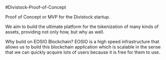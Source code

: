 #Divistock-Proof-of-Concept

Proof of Concept or MVP for the Divistock startup.

We aim to build the ultimate platform for the tokenization of many kinds of assets, providing not only how, but why as well.

Why build on EOSIO Blockchain? EOSIO is a high speed infrastructure that allows us to build this blockchain application which is scalable in the sense that we can quickly acquire lots of users because it is free for them to use.